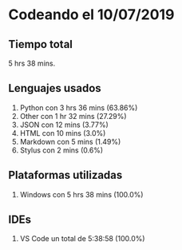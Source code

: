# Codeando el 10/07/2019

## Tiempo total
5 hrs 38 mins.

## Lenguajes usados
1. Python con 3 hrs 36 mins (63.86%)
1. Other con 1 hr 32 mins (27.29%)
1. JSON con 12 mins (3.77%)
1. HTML con 10 mins (3.0%)
1. Markdown con 5 mins (1.49%)
1. Stylus con 2 mins (0.6%)

## Plataformas utilizadas
1. Windows con 5 hrs 38 mins (100.0%)

## IDEs
1. VS Code un total de 5:38:58 (100.0%)
